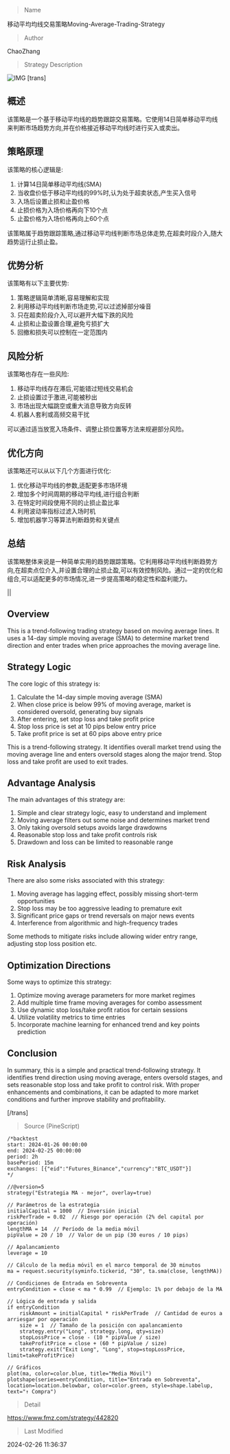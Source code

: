 
> Name

移动平均均线交易策略Moving-Average-Trading-Strategy

> Author

ChaoZhang

> Strategy Description

![IMG](https://www.fmz.com/upload/asset/5d029cba0ad9d90c33.png)
[trans]
## 概述

该策略是一个基于移动平均线的趋势跟踪交易策略。它使用14日简单移动平均线来判断市场趋势方向,并在价格接近移动平均线时进行买入或卖出。

## 策略原理  

该策略的核心逻辑是:

1. 计算14日简单移动平均线(SMA)
2. 当收盘价低于移动平均线的99%时,认为处于超卖状态,产生买入信号
3. 入场后设置止损和止盈价格
4. 止损价格为入场价格再向下10个点
5. 止盈价格为入场价格再向上60个点  

该策略属于趋势跟踪策略,通过移动平均线判断市场总体走势,在超卖时段介入,随大趋势运行止损止盈。

## 优势分析

该策略有以下主要优势:  

1. 策略逻辑简单清晰,容易理解和实现
2. 利用移动平均线判断市场走势,可以过滤掉部分噪音
3. 只在超卖阶段介入,可以避开大幅下跌的风险
4. 止损和止盈设置合理,避免亏损扩大
5. 回撤和损失可以控制在一定范围内

## 风险分析

该策略也存在一些风险:

1. 移动平均线存在滞后,可能错过短线交易机会
2. 止损设置过于激进,可能被秒出
3. 市场出现大幅跳空或重大消息导致方向反转
4. 机器人套利或高频交易干扰

可以通过适当放宽入场条件、调整止损位置等方法来规避部分风险。

## 优化方向  

该策略还可以从以下几个方面进行优化:

1. 优化移动平均线的参数,适配更多市场环境
2. 增加多个时间周期的移动平均线,进行组合判断
3. 在特定时间段使用不同的止损止盈比率
4. 利用波动率指标过滤入场时机
5. 增加机器学习等算法判断趋势和关键点

## 总结

该策略整体来说是一种简单实用的趋势跟踪策略。它利用移动平均线判断趋势方向,在超卖点位介入,并设置合理的止损止盈,可以有效控制风险。通过一定的优化和组合,可以适配更多的市场情况,进一步提高策略的稳定性和盈利能力。

||

## Overview   

This is a trend-following trading strategy based on moving average lines. It uses a 14-day simple moving average (SMA) to determine market trend direction and enter trades when price approaches the moving average line.  

## Strategy Logic   

The core logic of this strategy is:

1. Calculate the 14-day simple moving average (SMA) 
2. When close price is below 99% of moving average, market is considered oversold, generating buy signals
3. After entering, set stop loss and take profit price  
4. Stop loss price is set at 10 pips below entry price
5. Take profit price is set at 60 pips above entry price
  
This is a trend-following strategy. It identifies overall market trend using the moving average line and enters oversold stages along the major trend. Stop loss and take profit are used to exit trades.   

## Advantage Analysis

The main advantages of this strategy are:

1. Simple and clear strategy logic, easy to understand and implement  
2. Moving average filters out some noise and determines market trend 
3. Only taking oversold setups avoids large drawdowns
4. Reasonable stop loss and take profit controls risk 
5. Drawdown and loss can be limited to reasonable range

## Risk Analysis   

There are also some risks associated with this strategy:

1. Moving average has lagging effect, possibly missing short-term opportunities  
2. Stop loss may be too aggressive leading to premature exit  
3. Significant price gaps or trend reversals on major news events  
4. Interference from algorithmic and high-frequency trades  

Some methods to mitigate risks include allowing wider entry range, adjusting stop loss position etc.

## Optimization Directions

Some ways to optimize this strategy:

1. Optimize moving average parameters for more market regimes 
2. Add multiple time frame moving averages for combo assessment
3. Use dynamic stop loss/take profit ratios for certain sessions   
4. Utilize volatility metrics to time entries
5. Incorporate machine learning for enhanced trend and key points prediction  

## Conclusion  

In summary, this is a simple and practical trend-following strategy. It identifies trend direction using moving average, enters oversold stages, and sets reasonable stop loss and take profit to control risk. With proper enhancements and combinations, it can be adapted to more market conditions and further improve stability and profitability.

[/trans]



> Source (PineScript)

``` pinescript
/*backtest
start: 2024-01-26 00:00:00
end: 2024-02-25 00:00:00
period: 2h
basePeriod: 15m
exchanges: [{"eid":"Futures_Binance","currency":"BTC_USDT"}]
*/

//@version=5
strategy("Estrategia MA - mejor", overlay=true)

// Parámetros de la estrategia
initialCapital = 1000  // Inversión inicial
riskPerTrade = 0.02  // Riesgo por operación (2% del capital por operación)
lengthMA = 14  // Período de la media móvil
pipValue = 20 / 10  // Valor de un pip (30 euros / 10 pips)

// Apalancamiento
leverage = 10

// Cálculo de la media móvil en el marco temporal de 30 minutos
ma = request.security(syminfo.tickerid, "30", ta.sma(close, lengthMA))

// Condiciones de Entrada en Sobreventa
entryCondition = close < ma * 0.99  // Ejemplo: 1% por debajo de la MA

// Lógica de entrada y salida
if entryCondition
    riskAmount = initialCapital * riskPerTrade  // Cantidad de euros a arriesgar por operación
    size = 1  // Tamaño de la posición con apalancamiento
    strategy.entry("Long", strategy.long, qty=size)
    stopLossPrice = close - (10 * pipValue / size)
    takeProfitPrice = close + (60 * pipValue / size)
    strategy.exit("Exit Long", "Long", stop=stopLossPrice, limit=takeProfitPrice)

// Gráficos
plot(ma, color=color.blue, title="Media Móvil")
plotshape(series=entryCondition, title="Entrada en Sobreventa", location=location.belowbar, color=color.green, style=shape.labelup, text="↑ Compra")

```

> Detail

https://www.fmz.com/strategy/442820

> Last Modified

2024-02-26 11:36:37
